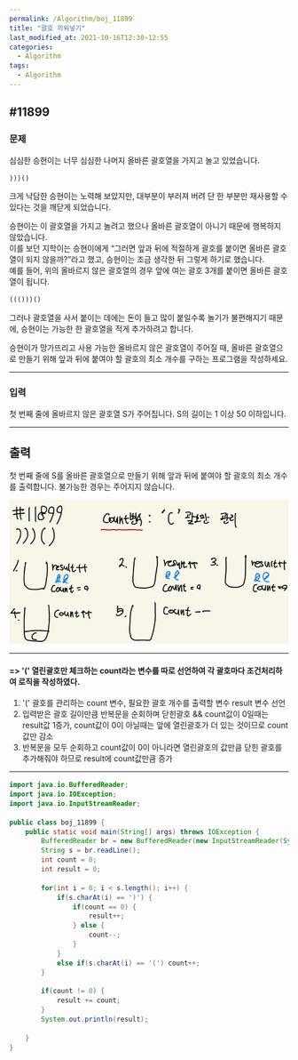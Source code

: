 ```yaml
---
permalink: /Algorithm/boj_11899
title: "괄호 끼워넣기"
last_modified_at: 2021-10-16T12:30-12:55
categories:
  - Algorithm
tags:
  - Algorithm
---
```


## #11899

### 문제

심심한 승현이는 너무 심심한 나머지 올바른 괄호열을 가지고 놀고 있었습니다.

```markdown
)))()
```

크게 낙담한 승현이는 노력해 보았지만, 대부분이 부러져 버려 단 한 부분만 재사용할 수 있다는 것을 깨닫게 되었습니다.

승현이는 이 괄호열을 가지고 놀려고 했으나 올바른 괄호열이 아니기 때문에 행복하지 않았습니다.  
이를 보던 지학이는 승현이에게 “그러면 앞과 뒤에 적절하게 괄호를 붙이면 올바른 괄호열이 되지 않을까?”라고 했고, 승현이는 조금 생각한 뒤 그렇게 하기로 했습니다.  
예를 들어, 위의 올바르지 않은 괄호열의 경우 앞에 여는 괄호 3개를 붙이면 올바른 괄호열이 됩니다.

```markdown
((()))()
```

그러나 괄호열을 사서 붙이는 데에는 돈이 들고 많이 붙일수록 놀기가 불편해지기 때문에, 승현이는 가능한 한 괄호열을 적게 추가하려고 합니다.

승현이가 망가뜨리고 사용 가능한 올바르지 않은 괄호열이 주어질 때, 올바른 괄호열으로 만들기 위해 앞과 뒤에 붙여야 할 괄호의 최소 개수를 구하는 프로그램을 작성하세요.

---

### 입력

첫 번째 줄에 올바르지 않은 괄호열 S가 주어집니다. S의 길이는 1 이상 50 이하입니다.

---

## 출력

첫 번째 줄에 S를 올바른 괄호열으로 만들기 위해 앞과 뒤에 붙여야 할 괄호의 최소 개수를 출력합니다. 불가능한 경우는 주어지지 않습니다.

![11899](/assets/image/algo/11899.jpg)

---

#### => '(' 열린괄호만 체크하는 count라는 변수를 따로 선언하여 각 괄호마다 조건처리하여 로직을 작성하였다.

1. '(' 괄호를 관리하는 count 변수, 필요한 괄호 개수를 출력할 변수 result 변수 선언
2. 입력받은 괄호 길이만큼 반복문을 순회하며 닫힌괄호 && count값이 0일때는 result값 1증가, count값이 0이 아닐때는 앞에 열린괄호가 더 있는 것이므로 count값만 감소
3. 반복문을 모두 순회하고 count값이 0이 아니라면 열린괄호의 값만큼 닫힌 괄호를 추가해줘야 하므로 result에 count값만큼 증가

---

```java
import java.io.BufferedReader;
import java.io.IOException;
import java.io.InputStreamReader;

public class boj_11899 {
    public static void main(String[] args) throws IOException {
        BufferedReader br = new BufferedReader(new InputStreamReader(System.in));
        String s = br.readLine();
        int count = 0;
        int result = 0;

        for(int i = 0; i < s.length(); i++) {
            if(s.charAt(i) == ')') {
                if(count == 0) {
                    result++;
                } else {
                    count--;
                }
            }
            else if(s.charAt(i) == '(') count++;
        }

        if(count != 0) {
            result += count;
        }
        System.out.println(result);

    }
}

```
